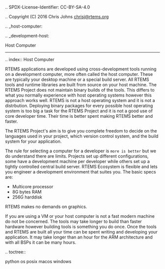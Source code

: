 .. SPDX-License-Identifier: CC-BY-SA-4.0

.. Copyright (C) 2016 Chris Johns <chrisj@rtems.org>

.. _host-computer:

.. _development-host:

Host Computer
*************
.. index:: Host Computer

RTEMS applications are developed using cross-development tools running on a
development computer, more often called the host computer. These are typically
your desktop machine or a special build server. All RTEMS tools and runtime
libraries are built from source on your host machine. The RTEMS Project does
not maintain binary builds of the tools. This differs to what you normally
experience with host operating systems however this approach works well. RTEMS
is not a host operating system and it is not a distrbution. Deploying binary
packages for every possible host operating system is too big a task for the
RTEMS Project and it is not a good use of core developer time. Their time is
better spent making RTEMS better and faster.

The RTEMS Project's aim is to give you complete freedom to decide on the
languages used in your project, which version control system, and the build
system for your application.

The rule for selecting a computer for a developer is `more is better` but we do
understand there are limits. Projects set up different configurations, some
have a development machine per developer while others set up a tightly
controlled central build server. RTEMS Ecosystem is flexible and lets you
engineer a development environment that suites you. The basic specs are:

- Multicore processor
- 8G bytes RAM
- 256G harddisk

RTEMS makes no demands on graphics.

If you are using a VM or your host computer is not a fast modern machine do
not be concerned. The tools may take longer to build than faster hardware
however building tools is something you do once. Once the tools and RTEMS are
built all your time can be spent writing and developing your application. It
may take longer than an hour for the ARM architecture and with all BSPs it can
be many hours.

.. toctree::

   python
   os
   posix
   macos
   windows
